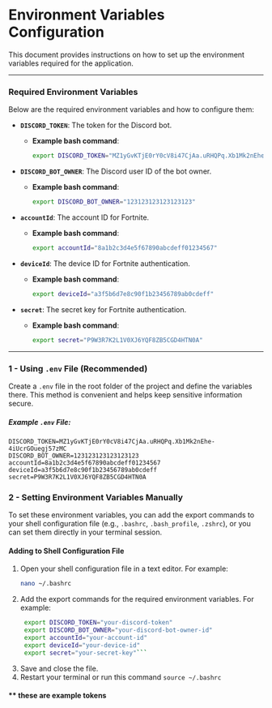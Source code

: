 # Environment Variables Configuration

This document provides instructions on how to set up the environment variables required for the application.

---

### Required Environment Variables

Below are the required environment variables and how to configure them:

- **`DISCORD_TOKEN`**: The token for the Discord bot.
  - **Example bash command**:
    ```bash
    export DISCORD_TOKEN="MZ1yGvKTjE0rY0cV8i47CjAa.uRHQPq.Xb1Mk2nEhe-4iUcrGOuegj57zMC"
    ```

- **`DISCORD_BOT_OWNER`**: The Discord user ID of the bot owner.
  - **Example bash command**:
    ```bash
    export DISCORD_BOT_OWNER="123123123123123123"
    ```

- **`accountId`**: The account ID for Fortnite.
  - **Example bash command**:
    ```bash
    export accountId="8a1b2c3d4e5f67890abcdeff01234567"
    ```

- **`deviceId`**: The device ID for Fortnite authentication.
  - **Example bash command**:
    ```bash
    export deviceId="a3f5b6d7e8c90f1b23456789ab0cdeff"
    ```

- **`secret`**: The secret key for Fortnite authentication.
  - **Example bash command**:
    ```bash
    export secret="P9W3R7K2L1V0XJ6YQF8ZB5CGD4HTN0A"
    ```

---

### 1 - Using `.env` File (Recommended)

Create a `.env` file in the root folder of the project and define the variables there. This method is convenient and helps keep sensitive information secure.

##### Example `.env` File:
```env
DISCORD_TOKEN=MZ1yGvKTjE0rY0cV8i47CjAa.uRHQPq.Xb1Mk2nEhe-4iUcrGOuegj57zMC
DISCORD_BOT_OWNER=123123123123123123
accountId=8a1b2c3d4e5f67890abcdeff01234567
deviceId=a3f5b6d7e8c90f1b23456789ab0cdeff
secret=P9W3R7K2L1V0XJ6YQF8ZB5CGD4HTN0A
```

### 2 - Setting Environment Variables Manually

To set these environment variables, you can add the export commands to your shell configuration file (e.g., `.bashrc`, `.bash_profile`, `.zshrc`), or you can set them directly in your terminal session.

#### Adding to Shell Configuration File

1. Open your shell configuration file in a text editor. For example:
   ```bash
   nano ~/.bashrc
2. Add the export commands for the required environment variables. For example:
   ```bash
    export DISCORD_TOKEN="your-discord-token"
    export DISCORD_BOT_OWNER="your-discord-bot-owner-id"
    export accountId="your-account-id"
    export deviceId="your-device-id"
    export secret="your-secret-key"```
3. Save and close the file.
4. Restart your terminal or run this command ```source ~/.bashrc```

#### ** these are example tokens
